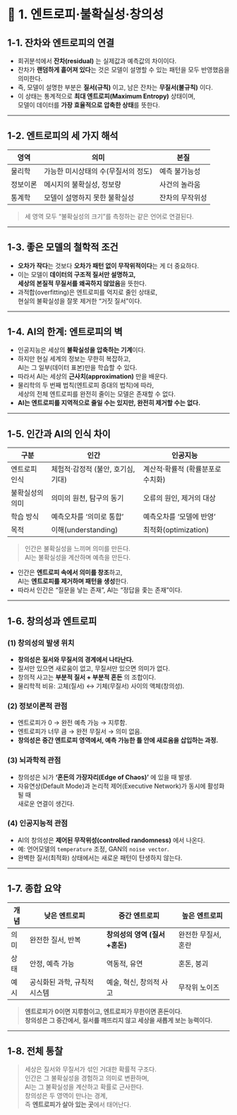 # 📌 1. 엔트로피·불확실성·창의성

## 1-1. 잔차와 엔트로피의 연결
- 회귀분석에서 **잔차(residual)** 는 실제값과 예측값의 차이이다.  
- 잔차가 **랜덤하게 흩어져 있다**는 것은 모델이 설명할 수 있는 패턴을 모두 반영했음을 의미한다.  
- 즉, 모델이 설명한 부분은 **질서(규칙)** 이고, 남은 잔차는 **무질서(불규칙)** 이다.  
- 이 상태는 통계적으로 **최대 엔트로피(Maximum Entropy)** 상태이며,  
  모델이 데이터를 **가장 효율적으로 압축한 상태**를 뜻한다.

---

## 1-2. 엔트로피의 세 가지 해석

| 영역 | 의미 | 본질 |
|------|------|------|
| 물리학 | 가능한 미시상태의 수(무질서의 정도) | 예측 불가능성 |
| 정보이론 | 메시지의 불확실성, 정보량 | 사건의 놀라움 |
| 통계학 | 모델이 설명하지 못한 불확실성 | 잔차의 무작위성 |

> 세 영역 모두 “불확실성의 크기”를 측정하는 같은 언어로 연결된다.

---

## 1-3. 좋은 모델의 철학적 조건
- **오차가 작다**는 것보다 **오차가 패턴 없이 무작위적이다**는 게 더 중요하다.  
- 이는 모델이 **데이터의 구조적 질서만 설명하고,  
  세상의 본질적 무질서를 왜곡하지 않았음**을 뜻한다.  
- 과적합(overfitting)은 엔트로피를 억지로 줄인 상태로,  
  현실의 불확실성을 잘못 제거한 “거짓 질서”이다.

---

## 1-4. AI의 한계: 엔트로피의 벽
- 인공지능은 세상의 **불확실성을 압축하는 기계**이다.  
- 하지만 현실 세계의 정보는 무한히 복잡하고,  
  AI는 그 일부(데이터 표본)만을 학습할 수 있다.  
- 따라서 AI는 세상의 **근사치(approximation)** 만을 배운다.  
- 물리학의 두 번째 법칙(엔트로피 증대의 법칙)에 따라,  
  세상의 전체 엔트로피를 완전히 줄이는 모델은 존재할 수 없다.  
- **AI는 엔트로피를 지역적으로 줄일 수는 있지만, 완전히 제거할 수는 없다.**

---

## 1-5. 인간과 AI의 인식 차이

| 구분 | 인간 | 인공지능 |
|------|-------|-----------|
| 엔트로피 인식 | 체험적·감정적 (불안, 호기심, 기대) | 계산적·확률적 (확률분포로 수치화) |
| 불확실성의 의미 | 의미의 원천, 탐구의 동기 | 오류의 원인, 제거의 대상 |
| 학습 방식 | 예측오차를 ‘의미로 통합’ | 예측오차를 ‘모델에 반영’ |
| 목적 | 이해(understanding) | 최적화(optimization) |

> 인간은 불확실성을 느끼며 의미를 만든다.  
> AI는 불확실성을 계산하며 예측을 만든다.  

- 인간은 **엔트로피 속에서 의미를 창조**하고,  
  AI는 **엔트로피를 제거하며 패턴을 생성**한다.  
- 따라서 인간은 “질문을 낳는 존재”, AI는 “정답을 좇는 존재”이다.

---

## 1-6. 창의성과 엔트로피

### (1) 창의성의 발생 위치
- **창의성은 질서와 무질서의 경계에서 나타난다.**
- 질서만 있으면 새로움이 없고, 무질서만 있으면 의미가 없다.  
- 창의적 사고는 **부분적 질서 + 부분적 혼돈** 의 조합이다.  
- 물리학적 비유: 고체(질서) ↔ 기체(무질서) 사이의 액체(창의성).

### (2) 정보이론적 관점
- 엔트로피가 0 → 완전 예측 가능 → 지루함.  
- 엔트로피가 너무 큼 → 완전 무질서 → 의미 없음.  
- **창의성은 중간 엔트로피 영역에서, 예측 가능한 틀 안에 새로움을 삽입하는 과정.**

### (3) 뇌과학적 관점
- 창의성은 뇌가 **‘혼돈의 가장자리(Edge of Chaos)’** 에 있을 때 발생.  
- 자유연상(Default Mode)과 논리적 제어(Executive Network)가 동시에 활성화될 때  
  새로운 연결이 생긴다.

### (4) 인공지능적 관점
- AI의 창의성은 **제어된 무작위성(controlled randomness)** 에서 나온다.  
- 예: 언어모델의 `temperature` 조정, GAN의 `noise vector`.  
- 완벽한 질서(최적화) 상태에서는 새로운 패턴이 탄생하지 않는다.

---

## 1-7. 종합 요약

| 개념 | 낮은 엔트로피 | 중간 엔트로피 | 높은 엔트로피 |
|------|----------------|----------------|----------------|
| 의미 | 완전한 질서, 반복 | **창의성의 영역 (질서+혼돈)** | 완전한 무질서, 혼란 |
| 상태 | 안정, 예측 가능 | 역동적, 유연 | 혼돈, 붕괴 |
| 예시 | 공식화된 과학, 규칙적 시스템 | 예술, 혁신, 창의적 사고 | 무작위 노이즈 |

> **엔트로피가 0이면 지루함이고, 엔트로피가 무한이면 혼돈이다.  
> 창의성은 그 중간에서, 질서를 깨뜨리지 않고 세상을 새롭게 보는 능력이다.**

---

## 1-8. 전체 통찰

> 세상은 질서와 무질서가 섞인 거대한 확률적 구조다.  
> 인간은 그 불확실성을 경험하고 의미로 변환하며,  
> AI는 그 불확실성을 계산하고 확률로 근사한다.  
> 창의성은 두 영역이 만나는 경계,  
> 즉 **엔트로피가 살아 있는 곳**에서 태어난다.
